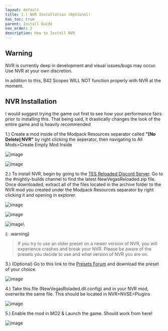 ```yaml
---
layout: default
title: 1.) NVR Installation (Optional)
has_toc: true
parent: Install Guide
nav_order: 2
description: How to Install NVR
---
```

## **Warning**
NVR is currently deep in development and visual issues/bugs may occur. Use NVR at your own discretion.

In addition to this, B42 Scopes WILL NOT  function properly with NVR at the moment.

## NVR Installation

I would suggest trying the game out first to see how your performance fairs prior to installing this. That being said, it drastically changes the look of the entire game and is heavily recommended 

1.) Create a mod inside of the Modpack Resources separator called **"[No Delete] NVR"** by right clicking the seperator, then navigating to All Mods>Create Empty Mod Inside

![image](https://user-images.githubusercontent.com/112358568/221451734-48fd9833-c2c6-453e-99b5-c3e49d9f11de.png)

![image](https://user-images.githubusercontent.com/112358568/221451815-a9d8f7a8-0804-428b-853b-e779ecfa9b11.png)


2.) To install NVR, begin by going to the [TES Reloaded Discord Server](https://discord.com/invite/QgN6mR6eTK). Go to the #nightly-builds channel to find the latest NewVegasReloaded.zip file. Once downloaded, extract all of the files located in the archive folder to the NVR mod you created under the Modpack Resources separator by right clicking it and opening in explorer.

![image](https://user-images.githubusercontent.com/112358568/221451782-85799b6d-ce2e-434b-bd31-c5595b76784d.png)

![image](https://user-images.githubusercontent.com/112358568/221451861-f792774d-1633-4b0e-bb9f-e9be12df4722.png)

![image](https://user-images.githubusercontent.com/112358568/221451880-b1f6135d-d6d6-4920-9fe6-a6e522be1b98.png)\

{: .warning}
> If you try to use an older preset on a newer version of NVR, you will experience crashes and break your NVR. Please be aware of the presets you decide to use and what version of NVR you are on. 


3.) (Optional) Go to this link to the [Presets Forum](https://discord.com/channels/344843935123898369/1088790187355672627) and download the preset of your choice.

![image](https://user-images.githubusercontent.com/112358568/232210354-fdbe8994-cc56-4309-8568-018ad01ba989.png)

4.) Take this file (NewVegasRoladed.dll.config) and in your NVR mod, overwrite the same file. This should be located in NVR>NVSE>Plugins

![image](https://user-images.githubusercontent.com/112358568/221451913-2b243055-9e88-432a-a5ac-8b2bb8d5bfe8.png)

5.) Enable the mod in MO2 & Launch the game. Should work from here!

![image](https://user-images.githubusercontent.com/112358568/221454282-cd628317-e4bf-4de1-9c80-462e29bba8e4.png)

